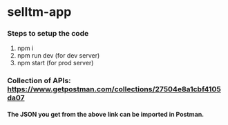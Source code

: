 # selltm-app

### Steps to setup the code

1. npm i
2. npm run dev (for dev server)
3. npm start (for prod server)

### Collection of APIs: https://www.getpostman.com/collections/27504e8a1cbf4105da07


#### The JSON you get from the above link can be imported in Postman.